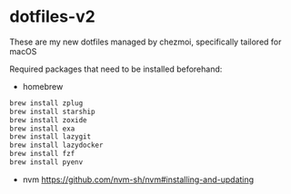 # dotfiles-v2

These are my new dotfiles managed by chezmoi, specifically tailored for macOS

Required packages that need to be installed beforehand:

- homebrew
```bash
brew install zplug
brew install starship
brew install zoxide
brew install exa
brew install lazygit
brew install lazydocker
brew install fzf
brew install pyenv
```

- nvm https://github.com/nvm-sh/nvm#installing-and-updating
